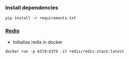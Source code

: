 ### Install dependencies
```
pip install -r requirements.txt
```

### [Redis](https://github.com/redis/redis-py)

- Initialize redis in docker
```
docker run -p 6379:6379 -it redis/redis-stack:latest
```